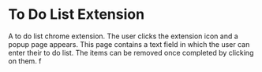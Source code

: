# To Do List Extension
A to do list chrome extension. The user clicks the extension icon and a popup page appears. This page contains a text field in which the user can enter their to do list. The items can be removed once completed by clicking on them. 
f
